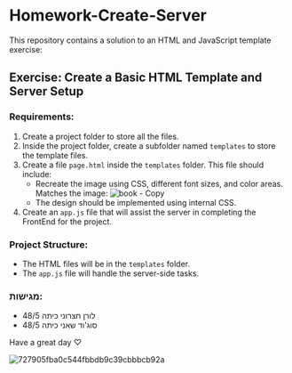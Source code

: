 # Homework-Create-Server

This repository contains a solution to an HTML and JavaScript template exercise:

## Exercise: Create a Basic HTML Template and Server Setup

### Requirements:
1. Create a project folder to store all the files.
2. Inside the project folder, create a subfolder named `templates` to store the template files.
3. Create a file `page.html` inside the `templates` folder. This file should include:
   - Recreate the image using CSS, different font sizes, and color areas. Matches the image:
     ![book - Copy](https://github.com/user-attachments/assets/04ae82a4-2cb2-4250-88cf-43cb8a3e53d1)
   - The design should be implemented using internal CSS.
4. Create an `app.js` file that will assist the server in completing the FrontEnd for the project.

### Project Structure:
- The HTML files will be in the `templates` folder.
- The `app.js` file will handle the server-side tasks.

### מגישות:
- לורן חצרוני כיתה 48/5
- סוג'וד שאני כיתה 48/5


Have a great day ♡


![727905fba0c544fbbdb9c39cbbbcb92a](https://github.com/user-attachments/assets/0123dc1a-189a-4530-a9b0-16355af6156b)
